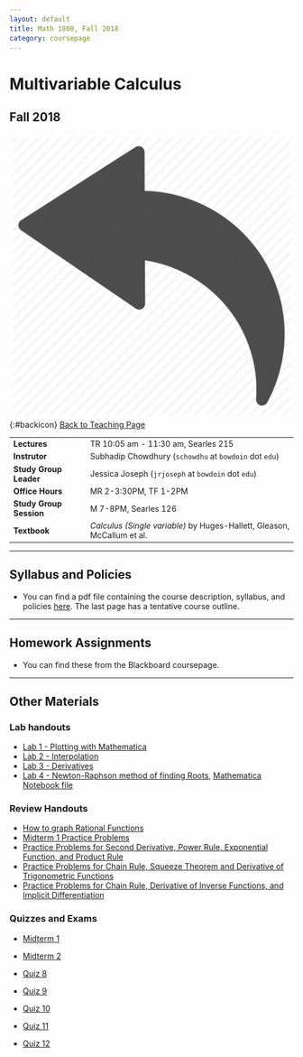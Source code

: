 ```yaml
---
layout: default
title: Math 1800, Fall 2018
category: coursepage
---
```


# Multivariable Calculus
## Fall 2018
<div class="backlink">
 
  ![Back](/resources/back.png){:#backicon} [Back to Teaching Page](/teaching) 
</div>  


|||
|---|---|
| **Lectures** | TR	10:05 am - 11:30 am, Searles 215 |
| **Instrutor**| Subhadip Chowdhury (`schowdhu` at `bowdoin` dot `edu`)|
| **Study Group Leader**| Jessica Joseph (`jrjoseph` at `bowdoin` dot `edu`)
| **Office Hours**| MR 2-3:30PM, TF 1-2PM |
| **Study Group Session**| M 7-8PM, Searles 126 |
| **Textbook**| _Calculus (Single variable)_ by Huges-Hallett, Gleason, McCallum et al. |


---
## Syllabus and Policies 

+ You can find a pdf file containing the course description, syllabus, and policies [here](Syllabus_1600_Fall_2018.pdf). The last page has a tentative course outline.

---

## Homework Assignments

+ You can find these from the Blackboard coursepage.

___

## Other Materials

### Lab handouts

+ [Lab 1 - Plotting with Mathematica](Lab1_1600.pdf)
+ [Lab 2 - Interpolation](Lab2_1600.pdf)
+ [Lab 3 - Derivatives](Lab3_1600.pdf)
+ [Lab 4 - Newton-Raphson method of finding Roots](Lab4_1600.pdf), [Mathematica Notebook file](Lab4_1600_Rootfinding.nb)


### Review Handouts

+ [How to graph Rational Functions](Fall2018_1600_Handout1.pdf)
+ [Midterm 1 Practice Problems](Fall2018_1600_Handout2.pdf)
+ [Practice Problems for Second Derivative, Power Rule, Exponential Function, and Product Rule](Fall2018_1600_Handout3.pdf)
+ [Practice Problems for Chain Rule, Squeeze Theorem and Derivative of Trigonometric Functions](Fall2018_1600_Handout4.pdf)
+ [Practice Problems for Chain Rule, Derivative of Inverse Functions, and Implicit Differentiation](Fall2018_1600_Handout5.pdf)

### Quizzes and Exams

+ [Midterm 1](Fall2018_1600_Midterm1.pdf)
+ [Midterm 2](Fall2018_1600_Midterm2.pdf)

+ [Quiz 8](Fall2018_1600_Quiz8.pdf)
+ [Quiz 9](Fall2018_1600_Quiz9.pdf)
+ [Quiz 10](Fall2018_1600_Quiz10.pdf)
+ [Quiz 11](Fall2018_1600_Quiz11.pdf)
+ [Quiz 12](Fall2018_1600_Quiz12.pdf)
